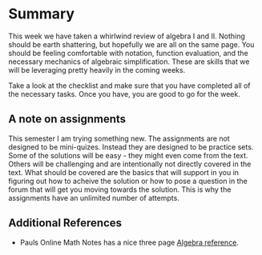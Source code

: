 # Summary

This week we have taken a whirlwind review of algebra I and II.  Nothing should be earth shattering, but hopefully we are all on the same page.  You should be feeling comfortable with notation, function evaluation, and the necessary mechanics of algebraic simplification.  These are skills that we will be leveraging pretty heavily in the coming weeks.  

Take a look at the checklist and make sure that you have completed all of the necessary tasks.  Once you have, you are good to go for the week.

## A note on assignments

This semester I am trying something new.  The assignments are not designed to be mini-quizes.  Instead they are designed to be practice sets.  Some of the solutions will be easy - they might even come from the text.  Others will be challenging and are intentionally not directly covered in the text.  What should be covered are the basics that will support in you in figuring out how to acheive the solution or how to pose a question in the forum that will get you moving towards the solution.  This is why the assignments have an unlimited number of attempts.

## Additional References

* Pauls Online Math Notes has a nice three page [Algebra reference](http://tutorial.math.lamar.edu/getfile.aspx?file=B,30,N).  